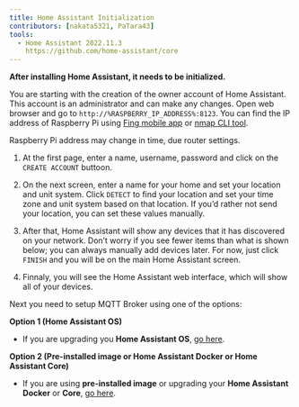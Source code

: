 ```yaml
---
title: Home Assistant Initialization
contributors: [nakata5321, PaTara43]
tools:
  - Home Assistant 2022.11.3
    https://github.com/home-assistant/core
---
```


**After installing Home Assistant, it needs to be initialized.**

You are starting with the creation of the owner account of Home Assistant. This account is an administrator and can make any changes. Open web browser and go to `http://%RASPBERRY_IP_ADDRESS%:8123`. You can find the IP address of Raspberry Pi using [Fing mobile app](https://www.fing.com/products) or [nmap CLI tool](https://vitux.com/find-devices-connected-to-your-network-with-nmap/).

<robo-wiki-note type="note">Raspberry Pi address may change in time, due router settings.</robo-wiki-note>

<robo-wiki-video src="https://static.robonomics.network/wiki/hass-init.mp4" />

1. At the first page, enter a name, username, password and click on the `CREATE ACCOUNT` buttoon.

2. On the next screen, enter a name for your home and set your location and unit system. Click `DETECT` to find your location and set your time zone and unit system based on that location. If you’d rather not send your location, you can set these values manually.

3. After that, Home Assistant will show any devices that it has discovered on your network. Don’t worry if you see fewer items than what is shown below; you can always manually add devices later. For now, just click `FINISH` and you will be on the main Home Assistant screen.

4. Finnaly, you will see the Home Assistant web interface, which will show all of your devices. 

Next you need to setup MQTT Broker using one of the options:

**Option 1 (Home Assistant OS)**
* If you are upgrading you **Home Assistant OS**, [go here](/docs/mqtt-hassos/).

**Option 2 (Pre-installed image or Home Assistant Docker or Home Assistant Core)**
* If you are using **pre-installed image** or upgrading your **Home Assistant Docker** or **Core**, [go here](/docs/mqtt-image-docker-core/).